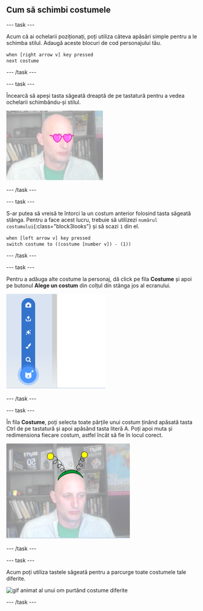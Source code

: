 ## Cum să schimbi costumele

--- task ---

Acum că ai ochelarii poziționați, poți utiliza câteva apăsări simple pentru a le schimba stilul. Adaugă aceste blocuri de cod personajului tău.

```blocks3
when [right arrow v] key pressed
next costume
```

--- /task ---

--- task ---

Încearcă să apeși tasta săgeată dreaptă de pe tastatură pentru a vedea ochelarii schimbându-și stilul.

![imagine a unui bărbat care poartă ochelari în formă de inimă](images/heart-glasses.png)

--- /task ---

--- task ---

S-ar putea să vreisă te întorci la un costum anterior folosind tasta săgeată stânga. Pentru a face acest lucru, trebuie să utilizezi `numărul costumului`{:class="block3looks"} și să scazi `1` din el.

```blocks3
when [left arrow v] key pressed
switch costume to ((costume [number v]) - (1))
```

--- /task ---

--- task ---

Pentru a adăuga alte costume la personaj, dă click pe fila **Costume** și apoi pe butonul **Alege un costum** din colțul din stânga jos al ecranului.

![imagine care arată butonul Alege un costum cu meniul deschis](images/choose-costume.png)

--- /task ---

--- task ---

În fila **Costume**, poți selecta toate părțile unui costum ținând apăsată tasta Ctrl de pe tastatură și apoi apăsând tasta literă A. Poți apoi muta și redimensiona fiecare costum, astfel încât să fie în locul corect.

![imagine a omului cu antenă extraterestră pe cap](images/alien-antenna.png)

--- /task ---

--- task ---

Acum poți utiliza tastele săgeată pentru a parcurge toate costumele tale diferite.

![gif animat al unui om purtând costume diferite](images/costumes.gif)

--- /task ---

